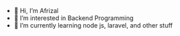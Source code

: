 - 👋 Hi, I’m Afrizal
- 👀 I’m interested in Backend Programming
- 🌱 I’m currently learning node js, laravel, and other stuff
<!---
afrizal0/afrizal0 is a ✨ special ✨ repository because its `README.md` (this file) appears on your GitHub profile.
You can click the Preview link to take a look at your changes.
--->
